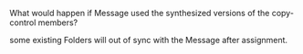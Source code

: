 What would happen if Message used the synthesized versions of the copy-control members?

some existing Folders will out of sync with the Message after assignment.